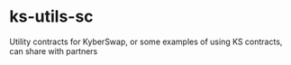 # ks-utils-sc
Utility contracts for KyberSwap, or some examples of using KS contracts, can share with partners
